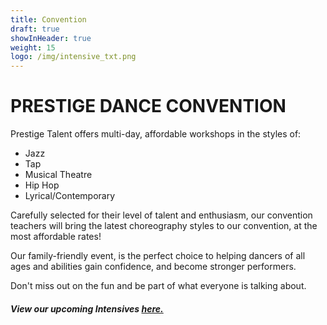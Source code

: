 ```yaml
---
title: Convention
draft: true
showInHeader: true
weight: 15
logo: /img/intensive_txt.png
---
```

# PRESTIGE DANCE CONVENTION

Prestige Talent offers multi-day, affordable workshops in the styles of:

* Jazz
* Tap
* Musical Theatre
* Hip Hop
* Lyrical/Contemporary

Carefully selected for their level of talent and enthusiasm, our convention teachers will bring the latest choreography styles to our convention, at the most affordable rates! 

Our family-friendly event, is the perfect choice to helping dancers of all ages and abilities gain confidence, and become stronger performers. 

Don't miss out on the fun and be part of what everyone is talking about. 

##### View our upcoming Intensives [here.](https://www.dancepnt.com/intensives/)